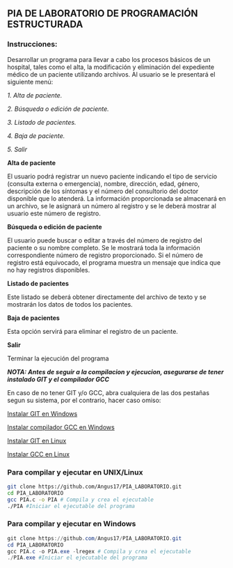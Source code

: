 ## PIA DE LABORATORIO DE PROGRAMACIÓN ESTRUCTURADA

### Instrucciones: 

Desarrollar un programa para llevar a cabo los procesos básicos de un hospital, tales como el alta, la modificación y eliminación del expediente médico de un paciente utilizando archivos. Al usuario se le presentará el siguiente menú: 

*1. Alta de paciente.* 

*2. Búsqueda o edición de paciente.*

*3. Listado de pacientes.* 

*4. Baja de paciente.* 

*5. Salir*



 **Alta de paciente** 

El usuario podrá registrar un nuevo paciente indicando el tipo de servicio (consulta externa o emergencia), nombre, dirección, edad, género, descripción de los síntomas y el número del consultorio del doctor disponible que lo atenderá. La información proporcionada se almacenará en un archivo, se le asignará un número al registro y se le deberá mostrar al usuario este número de registro. 



**Búsqueda o edición de paciente**

El usuario puede buscar o editar a través del número de registro del paciente o su nombre completo. Se le mostrará toda la información correspondiente número de registro proporcionado. Si el número de registro está equivocado, el programa muestra un mensaje que indica que no hay registros disponibles. 



**Listado de pacientes** 

Este listado se deberá obtener directamente del archivo de texto y se mostrarán los datos de todos los pacientes. 



**Baja de pacientes** 

Esta opción servirá para eliminar el registro de un paciente.


**Salir**

Terminar la ejecución del programa


**_NOTA: Antes de seguir a la compilacion y ejecucion, asegurarse de tener instalado GIT y el compilador GCC_**

En caso de no tener GIT y/o GCC, abra cualquiera de las dos pestañas segun su sistema, por el contrario, hacer caso omiso:

[Instalar GIT en Windows](https://git-scm.com/download/win)

[Instalar compilador GCC en Windows](https://www.msys2.org/#installation)

[Instalar GIT en Linux](https://git-scm.com/download/linux)

[Instalar GCC en Linux](https://redessy.com/como-instalar-y-usar-el-compilador-gcc-en-un-sistema-linux/)

### Para compilar y ejecutar en UNIX/Linux

```bash
git clone https://github.com/Angus17/PIA_LABORATORIO.git
cd PIA_LABORATORIO
gcc PIA.c -o PIA # Compila y crea el ejecutable
./PIA #Iniciar el ejecutable del programa
```
### Para compilar y ejecutar en Windows

```powershell
git clone https://github.com/Angus17/PIA_LABORATORIO.git
cd PIA_LABORATORIO
gcc PIA.c -o PIA.exe -lregex # Compila y crea el ejecutable
./PIA.exe #Iniciar el ejecutable del programa

```
